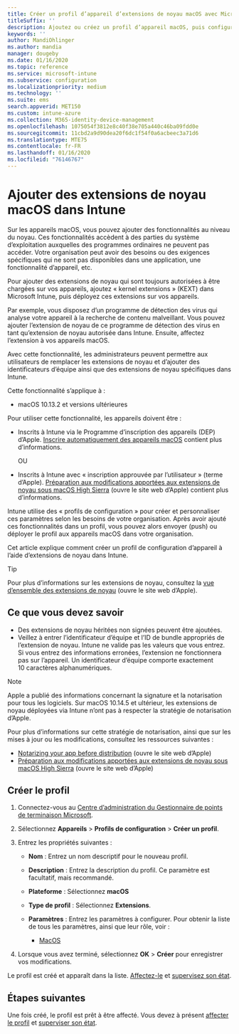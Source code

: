 ```yaml
---
title: Créer un profil d’appareil d’extensions de noyau macOS avec Microsoft Intune - Azure | Microsoft Docs
titleSuffix: ''
description: Ajoutez ou créez un profil d’appareil macOS, puis configurez les extensions de noyau pour autoriser le remplacement utilisateur, ajouter un identificateur d’équipe et un identificateur de bundle dans Microsoft Intune.
keywords: ''
author: MandiOhlinger
ms.author: mandia
manager: dougeby
ms.date: 01/16/2020
ms.topic: reference
ms.service: microsoft-intune
ms.subservice: configuration
ms.localizationpriority: medium
ms.technology: ''
ms.suite: ems
search.appverid: MET150
ms.custom: intune-azure
ms.collection: M365-identity-device-management
ms.openlocfilehash: 1075054f3812e8c40f38e705a440c46ba09fdd0e
ms.sourcegitcommit: 11cbd2a9d90dea20f6dc1f54f0a6acbeec3a71d6
ms.translationtype: MTE75
ms.contentlocale: fr-FR
ms.lasthandoff: 01/16/2020
ms.locfileid: "76146767"
---
```

# <a name="add-macos-kernel-extensions-in-intune"></a>Ajouter des extensions de noyau macOS dans Intune

Sur les appareils macOS, vous pouvez ajouter des fonctionnalités au niveau du noyau. Ces fonctionnalités accèdent à des parties du système d’exploitation auxquelles des programmes ordinaires ne peuvent pas accéder. Votre organisation peut avoir des besoins ou des exigences spécifiques qui ne sont pas disponibles dans une application, une fonctionnalité d’appareil, etc. 

Pour ajouter des extensions de noyau qui sont toujours autorisées à être chargées sur vos appareils, ajoutez « kernel extensions » (KEXT) dans Microsoft Intune, puis déployez ces extensions sur vos appareils.

Par exemple, vous disposez d’un programme de détection des virus qui analyse votre appareil à la recherche de contenu malveillant. Vous pouvez ajouter l’extension de noyau de ce programme de détection des virus en tant qu’extension de noyau autorisée dans Intune. Ensuite, affectez l’extension à vos appareils macOS.

Avec cette fonctionnalité, les administrateurs peuvent permettre aux utilisateurs de remplacer les extensions de noyau et d’ajouter des identificateurs d’équipe ainsi que des extensions de noyau spécifiques dans Intune.

Cette fonctionnalité s’applique à :

- macOS 10.13.2 et versions ultérieures

Pour utiliser cette fonctionnalité, les appareils doivent être :

- Inscrits à Intune via le Programme d’inscription des appareils (DEP) d’Apple. [Inscrire automatiquement des appareils macOS](../enrollment/device-enrollment-program-enroll-macos.md) contient plus d’informations.

  OU

- Inscrits à Intune avec « inscription approuvée par l’utilisateur » (terme d’Apple). [Préparation aux modifications apportées aux extensions de noyau sous macOS High Sierra](https://support.apple.com/en-us/HT208019) (ouvre le site web d’Apple) contient plus d’informations.

Intune utilise des « profils de configuration » pour créer et personnaliser ces paramètres selon les besoins de votre organisation. Après avoir ajouté ces fonctionnalités dans un profil, vous pouvez alors envoyer (push) ou déployer le profil aux appareils macOS dans votre organisation.

Cet article explique comment créer un profil de configuration d’appareil à l’aide d’extensions de noyau dans Intune.

> [!TIP]
> Pour plus d’informations sur les extensions de noyau, consultez la [vue d’ensemble des extensions de noyau](https://developer.apple.com/library/archive/documentation/Darwin/Conceptual/KernelProgramming/Extend/Extend.html) (ouvre le site web d’Apple).

## <a name="what-you-need-to-know"></a>Ce que vous devez savoir

- Des extensions de noyau héritées non signées peuvent être ajoutées.
- Veillez à entrer l’identificateur d’équipe et l’ID de bundle appropriés de l’extension de noyau. Intune ne valide pas les valeurs que vous entrez. Si vous entrez des informations erronées, l’extension ne fonctionnera pas sur l’appareil. Un identificateur d’équipe comporte exactement 10 caractères alphanumériques. 

> [!NOTE]
> Apple a publié des informations concernant la signature et la notarisation pour tous les logiciels. Sur macOS 10.14.5 et ultérieur, les extensions de noyau déployées via Intune n’ont pas à respecter la stratégie de notarisation d’Apple.
>
> Pour plus d’informations sur cette stratégie de notarisation, ainsi que sur les mises à jour ou les modifications, consultez les ressources suivantes :
>
> - [Notarizing your app before distribution](https://developer.apple.com/documentation/security/notarizing_your_app_before_distribution) (ouvre le site web d’Apple) 
> - [Préparation aux modifications apportées aux extensions de noyau sous macOS High Sierra](https://support.apple.com/en-us/HT208019) (ouvre le site web d’Apple)

## <a name="create-the-profile"></a>Créer le profil

1. Connectez-vous au [Centre d’administration du Gestionnaire de points de terminaison Microsoft](https://go.microsoft.com/fwlink/?linkid=2109431).
2. Sélectionnez **Appareils** > **Profils de configuration** > **Créer un profil**.
3. Entrez les propriétés suivantes :

    - **Nom** : Entrez un nom descriptif pour le nouveau profil.
    - **Description** : Entrez la description du profil. Ce paramètre est facultatif, mais recommandé.
    - **Plateforme** : Sélectionnez **macOS**
    - **Type de profil** : Sélectionnez **Extensions**.
    - **Paramètres** : Entrez les paramètres à configurer. Pour obtenir la liste de tous les paramètres, ainsi que leur rôle, voir :

        - [MacOS](kernel-extensions-settings-macos.md)

4. Lorsque vous avez terminé, sélectionnez **OK** > **Créer** pour enregistrer vos modifications.

Le profil est créé et apparaît dans la liste. [Affectez-le](../device-profile-assign.md) et [supervisez son état](../device-profile-monitor.md).

## <a name="next-steps"></a>Étapes suivantes

Une fois créé, le profil est prêt à être affecté. Vous devez à présent [affecter le profil](../device-profile-assign.md) et [superviser son état](../device-profile-monitor.md).
